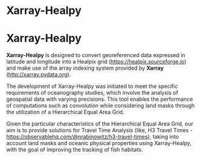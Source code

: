 
# Xarray-Healpy

# Xarray-Healpy

**Xarray-Healpy** is designed to convert georeferenced data expressed in latitude and longitude into a Healpix grid (https://healpix.sourceforge.io) and make use of the array indexing system provided by **Xarray** (http://xarray.pydata.org).

The development of Xarray-Healpy was initiated to meet the specific requirements of oceanography studies, which involve the analysis of geospatial data with varying precisions. This tool enables the performance of computations such as convolution while considering land masks through the utilization of a Hierarchical Equal Area Grid.

Given the particular characteristics of the Hierarchical Equal Area Grid, our aim is to provide solutions for Travel Time Analysis (like, H3 Travel Times - https://observablehq.com/@nrabinowitz/h3-travel-times), taking into account land masks and oceanic physical properties using Xarray-Healpy, with the goal of improving the tracking of fish habitats.

